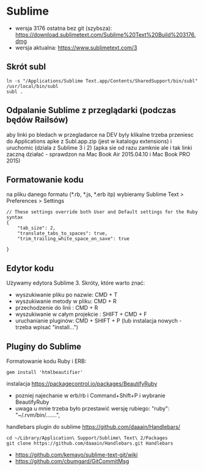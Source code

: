 # Sublime

* wersja 3176 ostatna bez git (szybsza): https://download.sublimetext.com/Sublime%20Text%20Build%203176.dmg
* wersja aktualna: https://www.sublimetext.com/3 

## Skrót subl

```
ln -s "/Applications/Sublime Text.app/Contents/SharedSupport/bin/subl" /usr/local/bin/subl
subl .
```

## Odpalanie Sublime z przeglądarki (podczas będów Railsów)

aby linki po bledach w przegladarce na DEV byly klikalne trzeba przeniesc do Applications apke z Subl.app.zip (jest w katalogu extensions) i uruchomic (dziala z Sublime 3 i 2) (apka sie od razu zamknie ale i tak linki zaczną działać - sprawdzon na Mac Book Air 2015.04.10 i Mac Book PRO 2015)

## Formatowanie kodu

na pliku danego formatu (*.rb, *.js, *.erb itp) wybieramy Sublime Text > Preferences > Settings
```
// These settings override both User and Default settings for the Ruby syntax
{
	"tab_size": 2,
	"translate_tabs_to_spaces": true,
	"trim_trailing_white_space_on_save": true

}
```

## Edytor kodu

Używamy edytora Sublime 3. Skróty, które warto znać:
* wyszukiwanie pliku po nazwie: CMD + T
* wyszukiwanie metody w pliku: CMD + R
* przechodzenie do linii : CMD + R
* wyszukiwanie w całym projekcie : SHIFT + CMD + F
* uruchanianie pluginów: CMD + SHIFT + P (lub instalacja nowych - trzeba wpisać "install...")


## Pluginy do Sublime

Formatowanie kodu Ruby i ERB:
```
gem install 'htmlbeautifier'
```

instalacja https://packagecontrol.io/packages/BeautifyRuby
* pozniej najechanie w erb/rb i Command+Shift+P i wybranie BeautifyRuby
* uwaga u mnie trzeba było przestawić wersję rubiego: "ruby": "~/.rvm/bin/…….",

handlebars plugin do sublime
https://github.com/daaain/Handlebars/
```
cd ~/Library/Application\ Support/Sublime\ Text\ 2/Packages
git clone https://github.com/daaain/Handlebars.git Handlebars
```

* https://github.com/kemayo/sublime-text-git/wiki
* https://github.com/cbumgard/GitCommitMsg


